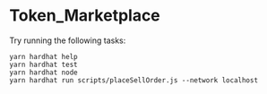 # Token_Marketplace

 Try running the following tasks: 
 ```
 yarn hardhat help
 yarn hardhat test
 yarn hardhat node
 yarn hardhat run scripts/placeSellOrder.js --network localhost
 ```